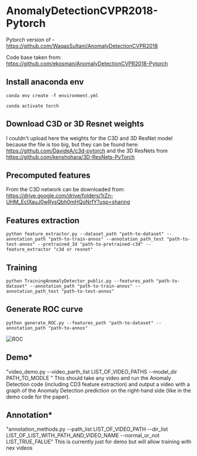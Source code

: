 # AnomalyDetectionCVPR2018-Pytorch
Pytorch version of - https://github.com/WaqasSultani/AnomalyDetectionCVPR2018

Code base taken from: https://github.com/ekosman/AnomalyDetectionCVPR2018-Pytorch


## Install anaconda env
```conda env create -f environment.yml```


```conda activate torch```

## Download C3D or 3D Resnet weights
I couldn't upload here the weights for the C3D and 3D ResNet model because the file is too big, but they can be found here:
https://github.com/DavideA/c3d-pytorch
and the 3D ResNets from https://github.com/kenshohara/3D-ResNets-PyTorch

## Precomputed features
From the C3D network can be downloaded from:
https://drive.google.com/drive/folders/1rZn-UHM_EcIXauJ0wRysQbh0mHQoNrfY?usp=sharing

## Features extraction
```python feature_extractor.py --dataset_path "path-to-dataset" --annotation_path "path-to-train-annos" --annotation_path_test "path-to-test-annos" --pretrained_3d "path-to-pretrained-c3d" --feature_extractor "c3d or resnet" ```

## Training
```python TrainingAnomalyDetector_public.py --features_path "path-to-dataset" --annotation_path "path-to-train-annos" --annotation_path_test "path-to-test-annos"```

## Generate ROC curve
```python generate_ROC.py --features_path "path-to-dataset" --annotation_path "path-to-annos"```

![ROC](graphs/roc_auc.png)

## Demo*
"video_demo.py --video_parth_list LIST_OF_VIDEO_PATHS --model_dir PATH_TO_MODLE "
This should take any video and run the Anomaly Detection code (including CD3 feature extraction) and output a video with a graph of the Anomaly Detection prediction on the right-hand side (like in the demo code for the paper).

## Annotation*
"annotation_methods.py --path_list LIST_OF_VIDEO_PATH --dir_list LIST_OF_LIST_WITH_PATH_AND_VIDEO_NAME --normal_or_not LIST_TRUE_FALUE"
This is currently just for demo but will allow training with nex videos

